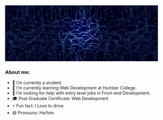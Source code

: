 ![Header Image](/images/ban.jpg)

### About me:
- 🔭 I’m currently a student.
- 🌱 I’m currently learning Web Development at Humber College.
- 🤔 I’m looking for help with entry level jobs in Front-end Development.
- 🎓 Post Graduate Certificate: Web Development
- ⚡ Fun fact: I Love to drive.
- 😄 Pronouns: He/him